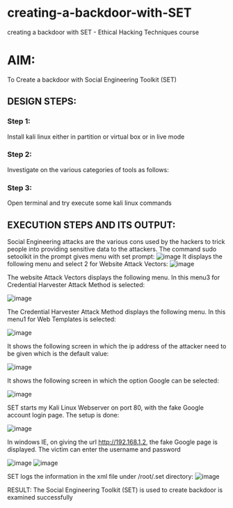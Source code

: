 # creating-a-backdoor-with-SET
creating a backdoor with SET - Ethical Hacking Techniques course

# AIM:
To Create a backdoor with Social Engineering Toolkit (SET)

## DESIGN STEPS:

### Step 1:

Install kali linux either in partition or virtual box or in live mode


### Step 2:

Investigate on the various categories of tools as follows:

### Step 3:

Open terminal and try execute some kali linux commands

## EXECUTION STEPS AND ITS OUTPUT:
Social Engineering attacks are the various cons used by the hackers to trick people into providing sensitive data to the attackers. 
The command sudo setoolkit in the prompt gives menu with set prompt:
![image](https://github.com/sachinezhilmaran/creating-a-backdoor-with-SET/assets/128135351/b2fb37d9-c29a-4aff-ad9b-45218a05289f)
It displays the following menu and select 2 for Website Attack Vectors:
![image](https://github.com/sachinezhilmaran/creating-a-backdoor-with-SET/assets/128135351/39a39365-80ed-4288-a2d8-234f296c619f)

The website Attack Vectors displays the following menu. In this menu3 for Credential Harvester Attack Method is selected:

![image](https://github.com/sachinezhilmaran/creating-a-backdoor-with-SET/assets/128135351/2a6b6de4-8f05-4f4b-a0d9-f3a17443c907)


The Credential Harvester Attack Method displays the following menu. In this menu1 for Web Templates is selected:

![image](https://github.com/sachinezhilmaran/creating-a-backdoor-with-SET/assets/128135351/0f7ae62d-4d96-4da3-8064-4a170fdda015)


It shows the following screen in which the ip address of the attacker need to be given which is the default value:

![image](https://github.com/sachinezhilmaran/creating-a-backdoor-with-SET/assets/128135351/29e0ae47-761a-4da1-b56a-bff14ca8a178)


It shows the following screen in which the option Google can be selected:

![image](https://github.com/sachinezhilmaran/creating-a-backdoor-with-SET/assets/128135351/aec1c475-fb78-43da-94ea-a9fa3218b8c3)


SET starts my Kali Linux Webserver on port 80, with the fake Google account login page. The setup is done:

![image](https://github.com/sachinezhilmaran/creating-a-backdoor-with-SET/assets/128135351/f9846d19-c499-4611-9f6e-43f6e363dd7a)


In windows IE, on giving the url http://192.168.1.2, the fake Google page is displayed. The victim can enter the username and password

![image](https://github.com/sachinezhilmaran/creating-a-backdoor-with-SET/assets/128135351/2da57200-babf-4c67-8dea-df2c545d9861)
![image](https://github.com/sachinezhilmaran/creating-a-backdoor-with-SET/assets/128135351/89d77dc9-0e5f-4e11-bd1e-0c40fd16bd78)

SET logs the information in the xml file under /root/.set directory:
![image](https://github.com/sachinezhilmaran/creating-a-backdoor-with-SET/assets/128135351/a7c8256e-aca5-4f88-a9eb-fbe901e39741)

RESULT:
The Social Engineering Toolkit (SET) is used to create backdoor is examined successfully
